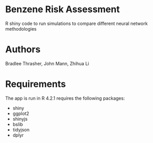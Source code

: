 # Benzene Risk Assessment 
R shiny code to run simulations to compare different neural network methodologies

# Authors

Bradlee Thrasher, John Mann, Zhihua Li



# Requirements
The app is run in R 4.2.1 requires the following packages:

* shiny
* ggplot2
* shinyjs
* bslib
* tidyjson
* dplyr


